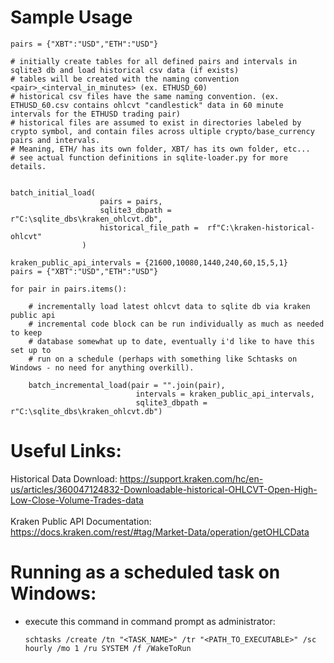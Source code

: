 # Sample Usage

```
pairs = {"XBT":"USD","ETH":"USD"}

# initially create tables for all defined pairs and intervals in sqlite3 db and load historical csv data (if exists)
# tables will be created with the naming convention <pair>_<interval_in_minutes> (ex. ETHUSD_60)
# historical csv files have the same naming convention. (ex. ETHUSD_60.csv contains ohlcvt "candlestick" data in 60 minute intervals for the ETHUSD trading pair)
# historical files are assumed to exist in directories labeled by crypto symbol, and contain files across ultiple crypto/base_currency pairs and intervals. 
# Meaning, ETH/ has its own folder, XBT/ has its own folder, etc... 
# see actual function definitions in sqlite-loader.py for more details.


batch_initial_load(
                    pairs = pairs,
                    sqlite3_dbpath = r"C:\sqlite_dbs\kraken_ohlcvt.db",
                    historical_file_path =  rf"C:\kraken-historical-ohlcvt"
                )

kraken_public_api_intervals = {21600,10080,1440,240,60,15,5,1}
pairs = {"XBT":"USD","ETH":"USD"}

for pair in pairs.items():

    # incrementally load latest ohlcvt data to sqlite db via kraken public api
    # incremental code block can be run individually as much as needed to keep
    # database somewhat up to date, eventually i'd like to have this set up to 
    # run on a schedule (perhaps with something like Schtasks on Windows - no need for anything overkill).

    batch_incremental_load(pair = "".join(pair),
                            intervals = kraken_public_api_intervals,
                            sqlite3_dbpath = r"C:\sqlite_dbs\kraken_ohlcvt.db")
```

# Useful Links:

Historical Data Download: https://support.kraken.com/hc/en-us/articles/360047124832-Downloadable-historical-OHLCVT-Open-High-Low-Close-Volume-Trades-data<br><br>
Kraken Public API Documentation: https://docs.kraken.com/rest/#tag/Market-Data/operation/getOHLCData

# Running as a scheduled task on Windows:

  - execute this command in command prompt as administrator:

    ```
    schtasks /create /tn "<TASK_NAME>" /tr "<PATH_TO_EXECUTABLE>" /sc hourly /mo 1 /ru SYSTEM /f /WakeToRun
    ```
